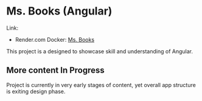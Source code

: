 # Ms. Books (Angular)

Link:
- Render.com Docker: [Ms. Books](https://testing-ms-books.onrender.com/)

This project is a designed to showcase skill and understanding of Angular.

## More content In Progress

Project is currently in very early stages of content, yet overall app structure is exiting design phase.

